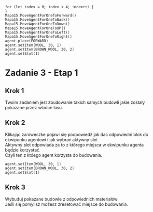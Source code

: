 ```blocks
for (let index = 0; index < 4; index++) {
}
Mapa15.MoveAgentForOneToForward()
Mapa15.MoveAgentForOneToBack()
Mapa15.MoveAgentForOneToDown()
Mapa15.MoveAgentForOneToUP()
Mapa15.MoveAgentForOneToLeft()
Mapa15.MoveAgentForOneToRight()
agent.place(FORWARD)
agent.setItem(WOOL, 30, 1)
agent.setItem(BROWN_WOOL, 30, 2)
agent.setSlot(1)
```
# Zadanie 3 - Etap 1
## Krok 1
Twoim zadaniem jest zbudowanie takich samych budowli jakie zostały pokazane przez władce lasu.

## Krok 2
Klikając żaróweczke pojawi się podpowiedź jak dać odpowiedni blok do ekwipunku agentowi i jak wybrać aktywny slot <br>
Aktywny slot odpowiada za to z którego miejsca w ekwipunku agenta będzie korzystać. <br>
Czyli ten z któego agent korzysta do budowania.
```blocks
agent.setItem(WOOL, 30, 1)
agent.setItem(BROWN_WOOL, 30, 2)
agent.setSlot(1)
```
## Krok 3
Wybuduj pokazane budowle z odpowiednich materiałów<br>
Jeśli się pomylisz możesz zresetować miejsce do budowania.
